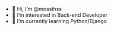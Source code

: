 - 👋 Hi, I’m @mossihss
- 👀 I’m interested in Back-end Developer
- 🌱 I’m currently learning Python/Django

<!---
mossihss/mossihss is a ✨ special ✨ repository because its `README.md` (this file) appears on your GitHub profile.
You can click the Preview link to take a look at your changes.
--->
